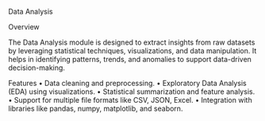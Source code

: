 Data Analysis

Overview

The Data Analysis module is designed to extract insights from raw datasets by leveraging statistical techniques, visualizations, and data manipulation. It helps in identifying patterns, trends, and anomalies to support data-driven decision-making.

Features
	•	Data cleaning and preprocessing.
	•	Exploratory Data Analysis (EDA) using visualizations.
	•	Statistical summarization and feature analysis.
	•	Support for multiple file formats like CSV, JSON, Excel.
	•	Integration with libraries like pandas, numpy, matplotlib, and seaborn.
